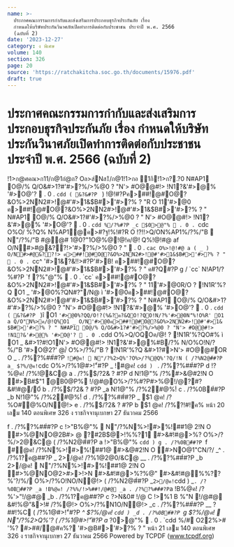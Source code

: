 ```yaml
---
name: >-
  ประกาศคณะกรรมการกำกับและส่งเสริมการประกอบธุรกิจประกันภัย เรื่อง
  กำหนดให้บริษัทประกันวินาศภัยเปิดทำการติดต่อกับประชาชน ประจำปี พ.ศ. 2566
  (ฉบับที่ 2)
date: '2023-12-27'
category: ง พิเศษ
volume: 140
section: 326
page: 20
source: 'https://ratchakitcha.soc.go.th/documents/15976.pdf'
draft: true
---
```


# ประกาศคณะกรรมการกำกับและส่งเสริมการประกอบธุรกิจประกันภัย เรื่อง กำหนดให้บริษัทประกันวินาศภัยเปิดทำการติดต่อกับประชาชน ประจำปี พ.ศ. 2566 (ฉบับที่ 2)

!1>ก@ศคณ>ก11/ก@1กํ@ก? Oล>ส่Nส1ิ/ก@1!1>กอ ุ1กิ!1>ก?.?0 N#AP1 O@/% Q/O&#>1?#'#>?%/>%@0 ? "N'> #O@@#!> !N1?&'#>@% '#>O@'?  . 0 . `cdd ( &?&#?P ` ) !@!#?Pค>##!@#O@?&O%>2NN2#>!@#'#>1&$B#>'#>?% ? "R O 11'#>@0 ค>##!@#O@?&O%>2NN2#>!@#'#>1&$B#>'#>?% ? " N#AP1 O@/% Q/O&#>1?#'#>?%/>%@0 ? " N'> #O@@#!> !N1?&'#>@% '#>O@'?  . 0 . `cdd %/?%#?P _c $0>@"%  . 0 . `cdc O%O/ %?Q% N%AP1@ค>#?ฐ!%!#?R O !?!!>Q/ON%AP1%/?%/"B  N"/?%/"B #@@# 1@0?"1O@%@!@!ค/@! Q%!@!#@ af O/N#>#@&??!>'#>?%/>%@0 ? "  . 0 . `cac O%>!@!#@ a ( _ ) O/N#>#@&??!> ค>##!@#O@?&O%>2NN2#>!@#'#>1&$B#>'#>?% ? "  . 0 . `cc^ '#>1&?&!!>#?P'#>B! ค>##!@#O@?&O%>2NN2#>!@#'#>1&$B#>'#>?% ? " ค#?Q#?P g / `cc` N!AP1/?%#?P `f ?%"@"%  . 0 . `cc` ค>##!@#O@?&O%>2NN2#>!@#'#>1&$B#>'#>?% ? " 11'#>@0R/O ? !N1R'%?Q O1 _ '#>@0%?QN#?"/N@ ì '#>@0ค>##!@#O@?&O%>2NN2#>!@#'#>1&$B#>'#>?% ? " N#AP1 O@/% Q/O&#>1?#'#>?%/>%@0 ? "N'> #O@@#!> !N1?&'#>@% '#>O@'?  . 0 . `cdd ( &?&#?P ` )î O1 ` '#>@0%?QQ/O!?(%&?ค?&QO!?QO!N/?%'#>@0N'็%!O%R' O1 a Q/O"N%>ค/@!Q%O1 _ O/N'#>@0ค>##!@#O@?&O%>2NN2#>!@#'#>1& $B#>'#>?% ? " N#AP1 O@/% Q/O&#>1?#'#>?%/>%@0 ? "N'> #O@@#!> !N1?&'#>@% '#>O@'?  . 0 . `cdd O%>Q/OQOค/@! ? !N1R'%?QO#% ì O1 _ &#>1?#!O1N'> #O@@#!> !N1?&'#>@%#B/?% N/O%O!N/?%/"B '#>O@2?' @/์ O%>/?%/"B ? !N1R'%?Q &#>1?#>N'> #O@@#OR O _ . /?%?%##์#?P ` !#@ค!  N"/?%2>Q%'?O%>/?%@Q%'?Q/!N ( /?%N2@#์#?P a_ $?%/@ค! `cdc O%>/?%1@#>!"์#?P _ !#@ค! `cdd ) ` . /?%?%##์#?P d !?%@ค! /?%!@&C@ a . /?%$/?2& ? #?P d N!1@"% /?%#>&@#2!N O #>B#$"1 ้@B0@P% !/@#@O%>/?%#?P#>%@!/@?#?&#!#@/0์ b . /?%$/?2& ? #?P _a N!1@"% /?%2#@%!์ c . /?%0B#์#?P _b N!1@"% /?%2#@%!์ d . /?%?%##์#?P _ $1 @ค! /?%O#@%O/N@!> e . /?%$/?2& ? #?P b $1 @ค! /?%?!#!ค% หน้า 20 เลม 140 ตอนพิเศษ 326 ง ราชกิจจานุเบกษา 27 ธันวาคม 2566

f . /?%?%##์#?P c !>"B%@"%  N"/?%N%>!#>%!##1@ 2!N O #>%@NO@2B#> @ ?#2B$@>!%%?1 #>&#!#@>%? O%>/?%/>2@&C@ ( /?%N2@#์#?P a !>"B%@"% `cdd ) g . /?%0B#์#?P `f #@ค! /?%N%>!#>%!##1@ #>&@#2!N O #>NO@1"CN/?/ _^ . /?%1?ค@##?P _ 2>/@ค! /?%1@2@0/&C@ __ . /?%?%##์#?P _b 2>/@ค!  N"/?%N%>!#>%!##1@ 2!N O #>%@NO@2>#>>!>N #>&#!#@>%?%@" #>&#!#@%%??%'?/%/ O%>/?%O!NO/N@!> ( /?%N2@#์#?P _` 2>/@ค! `cdd ) _` . /?%0B#์#?P _a !B%@ค! /?%%/!>%##!/@#@ _a . /?%?%##์#?P `a !B%@ค! /?%'>"!/@#@ _b . /?%1?ค@##?P c $?%/@ค! /?%ค%O@"/?%#>&#!#@2!  #>&@#2!N O #>&#!%@$>N&0# !/@ C !>%1 B %"N !/@#@ &#!%@"&>!# /?%@!> O%>/?%N1O/N@!> _c . /?%?%##์#?P __ $?%/@ค!  N"/?%#?ฐ$##!%C ( /?%1@#>!"์#?P _^ $?%/@ค! `cdd ) _d . /?%0B#์#?P `g $?%/@ค!  N"/?%2>Q%'? ( /?%1@#>!"์#?P a_ $?%/@ค! `cdd )î '#>@0  /?%#?P 28 $0>@"%  . 0 . `cdd %/# O22%># '%? #>##/@#ค%? '#>$@%##!@# ค>##!@#O@?&O%>2NN2#>!@#'#>1&$B#>'#>?% ? " หน้า 21 เลม 140 ตอนพิเศษ 326 ง ราชกิจจานุเบกษา 27 ธันวาคม 2566 Powered by TCPDF (www.tcpdf.org)
